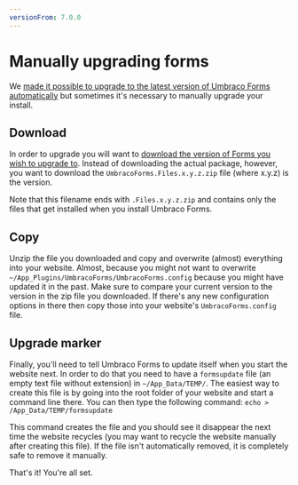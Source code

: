 ```yaml
---
versionFrom: 7.0.0
---
```



# Manually upgrading forms
We [made it possible to upgrade to the latest version of Umbraco Forms automatically](Upgrade.md) but sometimes it's necessary to manually upgrade your install.

## Download
In order to upgrade you will want to [download the version of Forms you wish to upgrade to](https://our.umbraco.com/projects/developer-tools/umbraco-forms/). Instead of downloading the actual package, however, you want to download the `UmbracoForms.Files.x.y.z.zip` file (where x.y.z) is the version.

Note that this filename ends with `.Files.x.y.z.zip` and contains only the files that get installed when you install Umbraco Forms.

## Copy
Unzip the file you downloaded and copy and overwrite (almost) everything into your website. Almost, because you might not want to overwrite `~/App_Plugins/UmbracoForms/UmbracoForms.config` because you might have updated it in the past. Make sure to compare your current version to the version in the zip file you downloaded. If there's any new configuration options in there then copy those into your website's `UmbracoForms.config` file. 

## Upgrade marker
Finally, you'll need to tell Umbraco Forms to update itself when you start the website next. In order to do that you need to have a `formsupdate` file (an empty text file without extension) in `~/App_Data/TEMP/`. The easiest way to create this file is by going into the root folder of your website and start a command line there. You can then type the following command: `echo > /App_Data/TEMP/formsupdate`

This command creates the file and you should see it disappear the next time the website recycles (you may want to recycle the website manually after creating this file). If the file isn't automatically removed, it is completely safe to remove it manually.

That's it! You're all set.
